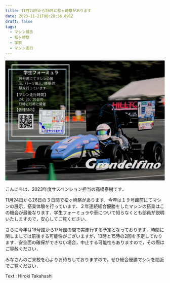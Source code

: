 ```yaml
---
title: 11月24日から26日に松ヶ崎祭があります
date: 2023-11-21T00:20:56.891Z
draft: false
tags:
  - マシン展示
  - 松ヶ崎祭
  - 学祭
  - マシン走行
---
```

![](482707973354291639.jpg)

こんにちは．2023年度サスペンション担当の高橋泰樹です．

11月24日から26日の３日間で松ヶ崎祭があります．今年は１９号館前にてマシンの展示，搭乗体験を行っています．２年連続総合優勝をしたマシンの搭乗はこの機会が最後なります．学生フォーミュラや車について知らなくとも部員が説明いたしますので，安心してご覧ください．

さらに今年は19号館から17号館の間で実走行する予定となっております．時間に関しましては前後する可能性がございますが，13時と15時の2回を予定しております．安全面の確保ができない場合，中止する可能性もありますので，その際はご容赦ください．

みなさんのご来校を心よりお待ちしておりますので，ぜひ総合優勝マシンを間近でご覧ください．

T﻿ext : Hiroki Takahashi